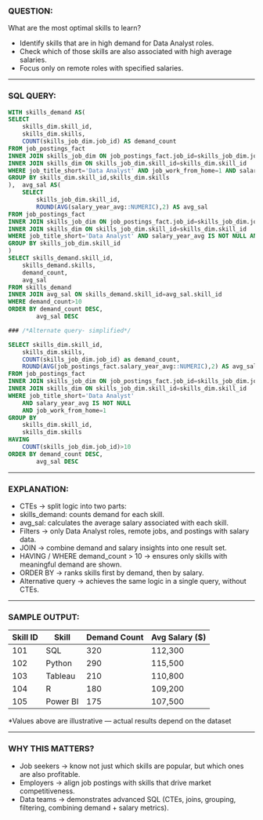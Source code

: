 ### QUESTION:
What are the most optimal skills to learn?
- Identify skills that are in high demand for Data Analyst roles.
- Check which of those skills are also associated with high average salaries.
- Focus only on remote roles with specified salaries.
--- 

### SQL QUERY:
```sql
WITH skills_demand AS(
SELECT
    skills_dim.skill_id,
    skills_dim.skills,
    COUNT(skills_job_dim.job_id) AS demand_count
FROM job_postings_fact
INNER JOIN skills_job_dim ON job_postings_fact.job_id=skills_job_dim.job_id
INNER JOIN skills_dim ON skills_job_dim.skill_id=skills_dim.skill_id
WHERE job_title_short='Data Analyst' AND job_work_from_home=1 AND salary_year_avg IS NOT NULL
GROUP BY skills_dim.skill_id,skills_dim.skills
),  avg_sal AS(
    SELECT 
        skills_job_dim.skill_id,
        ROUND(AVG(salary_year_avg::NUMERIC),2) AS avg_sal
FROM job_postings_fact
INNER JOIN skills_job_dim ON job_postings_fact.job_id=skills_job_dim.job_id
INNER JOIN skills_dim ON skills_job_dim.skill_id=skills_dim.skill_id
WHERE job_title_short='Data Analyst' AND salary_year_avg IS NOT NULL AND job_work_from_home=1
GROUP BY skills_job_dim.skill_id
)
SELECT skills_demand.skill_id,
    skills_demand.skills,
    demand_count,
    avg_sal
FROM skills_demand
INNER JOIN avg_sal ON skills_demand.skill_id=avg_sal.skill_id
WHERE demand_count>10
ORDER BY demand_count DESC,
        avg_sal DESC

### /*Alternate query- simplified*/

SELECT skills_dim.skill_id,
    skills_dim.skills,
    COUNT(skills_job_dim.job_id) as demand_count,
    ROUND(AVG(job_postings_fact.salary_year_avg::NUMERIC),2) AS avg_sal
FROM job_postings_fact
INNER JOIN skills_job_dim ON job_postings_fact.job_id=skills_job_dim.job_id
INNER JOIN skills_dim ON skills_job_dim.skill_id=skills_dim.skill_id
WHERE job_title_short='Data Analyst' 
    AND salary_year_avg IS NOT NULL 
    AND job_work_from_home=1
GROUP BY
    skills_dim.skill_id,
    skills_dim.skills
HAVING
    COUNT(skills_job_dim.job_id)>10
ORDER BY demand_count DESC,
        avg_sal DESC
```
--- 

### EXPLANATION:
- CTEs → split logic into two parts:
- skills_demand: counts demand for each skill.
- avg_sal: calculates the average salary associated with each skill.
- Filters → only Data Analyst roles, remote jobs, and postings with salary data.
- JOIN → combine demand and salary insights into one result set.
- HAVING / WHERE demand_count > 10 → ensures only skills with meaningful demand are shown.
- ORDER BY → ranks skills first by demand, then by salary.
- Alternative query → achieves the same logic in a single query, without CTEs.

--- 

### SAMPLE OUTPUT:
| Skill ID | Skill    | Demand Count | Avg Salary ($) |
|----------|----------|--------------|----------------|
| 101      | SQL      | 320          | 112,300        |
| 102      | Python   | 290          | 115,500        |
| 103      | Tableau  | 210          | 110,800        |
| 104      | R        | 180          | 109,200        |
| 105      | Power BI | 175          | 107,500        |

*Values above are illustrative — actual results depend on the dataset

--- 

### WHY THIS MATTERS?
- Job seekers → know not just which skills are popular, but which ones are also profitable.
- Employers → align job postings with skills that drive market competitiveness.
- Data teams → demonstrates advanced SQL (CTEs, joins, grouping, filtering, combining demand + salary metrics).
